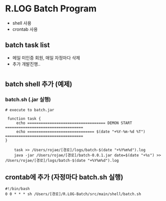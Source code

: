 # R.LOG Batch Program
- shell 사용
- crontab 사용

## batch task list
- 메일 미인증 회원, 매일 자정마다 삭제
- 추가 개발진행..

#
## batch shell 추가 (예제)

### batch.sh (.jar 실행)

```shell
# execute to batch.jar

 function task {
     echo =================================== DEMON START ===================================
     echo ============================== $(date "+%Y-%m-%d %T") ===================================
}

    task >> /Users/rojae/[경로]/logs/batch-$(date "+%Y%m%d").log
    java -jar /Users/rojae/[경로]/batch-0.0.1.jar date=$(date "+%s") >> /Users/rojae/[경로]/logs/batch-$(date "+%Y%m%d").log

```




## crontab에 추가 (자정마다 batch.sh 실행)
```shell
#!/bin/bash
0 0 * * * sh /Users/[경로]/R.LOG-Batch/src/main/shell/batch.sh
```
